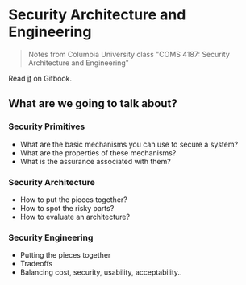 Security Architecture and Engineering
=======
> Notes from Columbia University class "COMS 4187: Security Architecture and Engineering"

Read
[it](http://marshallshen.gitbooks.io/security-architecture-and-engineering/) on Gitbook.

## What are we going to talk about?

### Security Primitives
* What are the basic mechanisms you can use to secure a system?
* What are the properties of these mechanisms?
* What is the assurance associated with them?

### Security Architecture
* How to put the pieces together?
* How to spot the risky parts?
* How to evaluate an architecture?

### Security Engineering
* Putting the pieces together
* Tradeoffs
* Balancing cost, security, usability, acceptability..

